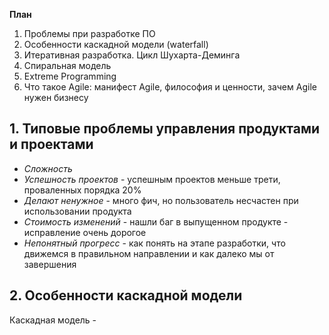 **План**
1. Проблемы при разработке ПО
2. Особенности каскадной модели (waterfall)
3. Итеративная разработка. Цикл Шухарта-Деминга
4. Спиральная модель
5. Extreme Programming
6. Что такое Agile: манифест Agile, философия и ценности, зачем Agile нужен бизнесу
## 1. Типовые проблемы управления продуктами и проектами
- *Сложность*
- *Успешность проектов* - успешным проектов меньше трети, проваленных порядка 20%
- *Делают ненужное* - много фич, но пользователь несчастен при использовании продукта
- *Стоимость изменений* - нашли баг в выпущенном продукте - исправление очень дорогое
- *Непонятный прогресс* - как понять на этапе разработки, что движемся в правильном направлении и как далеко мы от завершения

## 2. Особенности каскадной модели
Каскадная модель - 